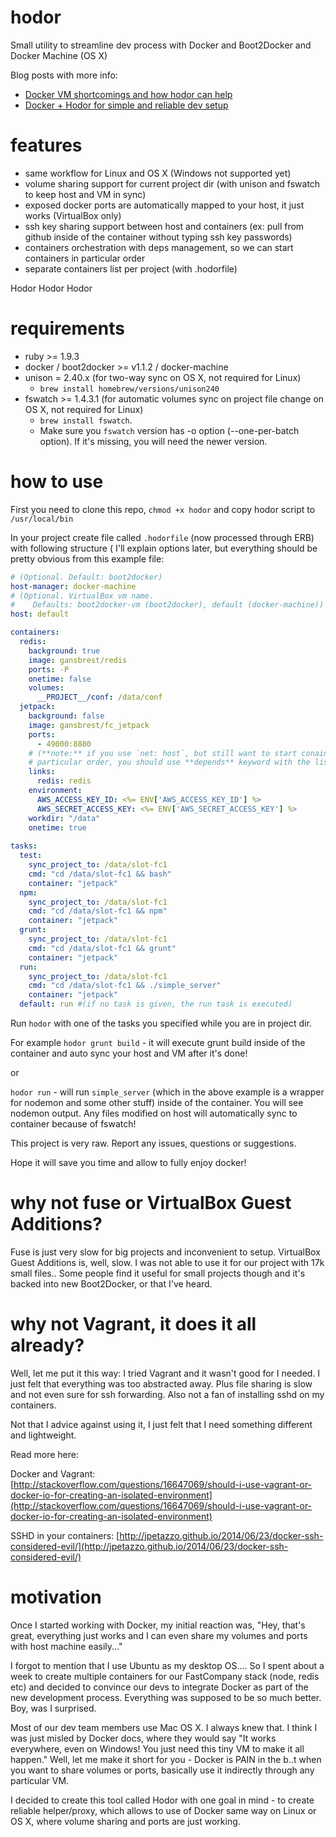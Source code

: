 hodor
=====

Small utility to streamline dev process with Docker and Boot2Docker and Docker Machine (OS X)

Blog posts with more info:

* [Docker VM shortcomings and how hodor can help](http://distinctplace.com/infrastructure/2014/09/24/docker-vm-shortcomings-and-how-hodor-can-help/)
* [Docker + Hodor for simple and reliable dev setup](http://distinctplace.com/infrastructure/2015/06/18/docker--hodor-to-simplify-app-setup/)

features
=====
* same workflow for Linux and OS X (Windows not supported yet)
* volume sharing support for current project dir (with unison and fswatch to keep host and VM in sync)
* exposed docker ports are automatically mapped to your host, it just works (VirtualBox only)
* ssh key sharing support between host and containers (ex: pull from github inside of the container without typing ssh key passwords)
* containers orchestration with deps management, so we can start containers in particular order
* separate containers list per project (with .hodorfile)

Hodor Hodor Hodor

requirements
=====
* ruby >= 1.9.3
* docker / boot2docker >= v1.1.2 / docker-machine
* unison = 2.40.x (for two-way sync on OS X, not required for Linux) 
  - `brew install homebrew/versions/unison240`
* fswatch >= 1.4.3.1 (for automatic volumes sync on project file change on OS X, not required for Linux) 
  - `brew install fswatch`. 
  - Make sure you `fswatch` version has -o option (--one-per-batch option). If it's missing, you will need the newer version.

how to use
=====

First you need to clone this repo, `chmod +x hodor` and copy hodor script to `/usr/local/bin`

In your project create file called `.hodorfile` (now processed through ERB) with following structure ( I'll explain options later, but everything should be pretty obvious from this example file:

```yaml
# (Optional. Default: boot2docker)
host-manager: docker-machine 
# (Optional. VirtualBox vm name. 
#    Defaults: boot2docker-vm (boot2docker), default (docker-machine))
host: default

containers:
  redis:
    background: true
    image: gansbrest/redis
    ports: -P
    onetime: false
    volumes:
      __PROJECT__/conf: /data/conf
  jetpack:
    background: false
    image: gansbrest/fc_jetpack
    ports:
      - 49000:8880
    # (**note:** if you use `net: host`, but still want to start conainers in 
    # particular order, you should use **depends** keyword with the list of continers instead)
    links:
      redis: redis
    environment:
      AWS_ACCESS_KEY_ID: <%= ENV['AWS_ACCESS_KEY_ID'] %>
      AWS_SECRET_ACCESS_KEY: <%= ENV['AWS_SECRET_ACCESS_KEY'] %>
    workdir: "/data"
    onetime: true
    
tasks:
  test:
    sync_project_to: /data/slot-fc1
    cmd: "cd /data/slot-fc1 && bash"
    container: "jetpack"
  npm:
    sync_project_to: /data/slot-fc1
    cmd: "cd /data/slot-fc1 && npm"
    container: "jetpack"
  grunt:
    sync_project_to: /data/slot-fc1
    cmd: "cd /data/slot-fc1 && grunt"
    container: "jetpack"
  run:
    sync_project_to: /data/slot-fc1
    cmd: "cd /data/slot-fc1 && ./simple_server"
    container: "jetpack"
  default: run #(if no task is given, the run task is executed)
```

Run `hodor` with one of the tasks you specified while you are in project dir.

For example `hodor grunt build` - it will execute grunt build inside of the container and auto sync your host and VM after it's done!

or

`hodor run` - will run `simple_server` (which in the above example is a wrapper for nodemon and some other stuff) inside of the container. You will see nodemon output. Any files modified on host will automatically sync to container because of fswatch!

This project is very raw. Report any issues, questions or suggestions.

Hope it will save you time and allow to fully enjoy docker!


why not fuse or VirtualBox Guest Additions?
=====

Fuse is just very slow for big projects and inconvenient to setup. VirtualBox Guest Additions is, well, slow. I was not able to use it for our project with 17k small files.. Some people find it useful for small projects though and it's backed into new Boot2Docker, or that I've heard.

why not Vagrant, it does it all already?
=====

Well, let me put it this way: I tried Vagrant and it wasn't good for I needed. I just felt that everything was too abstracted away. Plus file sharing is slow and not even sure for ssh forwarding. Also not a fan of installing sshd on my containers.

Not that I advice against using it, I just felt that I need something different and lightweight.

Read more here:

Docker and Vagrant: [http://stackoverflow.com/questions/16647069/should-i-use-vagrant-or-docker-io-for-creating-an-isolated-environment](http://stackoverflow.com/questions/16647069/should-i-use-vagrant-or-docker-io-for-creating-an-isolated-environment)

SSHD in your containers: [http://jpetazzo.github.io/2014/06/23/docker-ssh-considered-evil/](http://jpetazzo.github.io/2014/06/23/docker-ssh-considered-evil/)

motivation
=====

Once I started working with Docker, my initial reaction was, "Hey, that's great, everything just works and I can even share my volumes and ports with host machine easily..." 

I forgot to mention that I use Ubuntu as my desktop OS....  So I spent about a week to create multiple containers for our FastCompany stack (node, redis etc) and decided to convince our devs to integrate Docker as part of the new development process. Everything was supposed to be so much better. Boy, was I surprised.

Most of our dev team members use Mac OS X. I always knew that. I think I was just misled by Docker docs, where they would say "It works everywhere, even on Windows! You just need this tiny VM to make it all happen." Well, let me make it short for you - Docker is PAIN in the b..t when you want to share volumes or ports, basically use it indirectly through any particular VM.

I decided to create this tool called Hodor with one goal in mind - to create reliable helper/proxy, which allows to use of Docker same way on Linux or OS X, where volume sharing and ports are just working.
